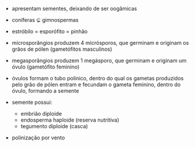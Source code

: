 - apresentam sementes, deixando de ser oogâmicas

- coníferas $\subsetneq$ gimnospermas
- estróbilo = esporófito = pinhão
- microsporângios produzem 4 micrósporos, que germinam e originam os grãos de pólen (gametófitos masculinos)
- megasporângios produzem 1 megásporo, que germinam e originam um óvulo (gametófito feminino)
- óvulos formam o tubo polínico, dentro do qual os gametas produzidos pelo grão de pólen entram e fecundam o gameta feminino, dentro do óvulo, formando a semente
- semente possui:
	- embrião diploide
	- endosperma haploide (reserva nutritiva)
	- tegumento diploide (casca)

- polinização por vento